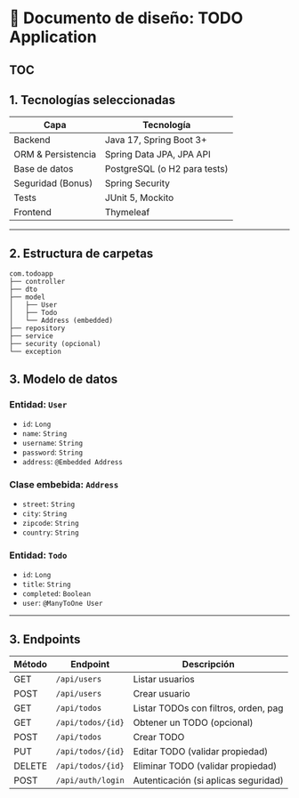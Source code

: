 # 🧩 Documento de diseño: TODO Application

## TOC

## 1. Tecnologías seleccionadas

| Capa               | Tecnología                   |
| ------------------ |------------------------------|
| Backend            | Java 17, Spring Boot 3+      |
| ORM & Persistencia | Spring Data JPA, JPA API     |
| Base de datos      | PostgreSQL (o H2 para tests) |
| Seguridad (Bonus)  | Spring Security              |
| Tests              | JUnit 5, Mockito             |
| Frontend           | Thymeleaf                    |  

---

## 2. Estructura de carpetas

```
com.todoapp
├── controller
├── dto
├── model
│   ├── User
│   ├── Todo
│   └── Address (embedded)
├── repository
├── service
├── security (opcional)
└── exception
```

## 3. Modelo de datos

### Entidad: `User`

* `id`: `Long`
* `name`: `String`
* `username`: `String`
* `password`: `String`
* `address`: `@Embedded Address`

### Clase embebida: `Address`

* `street`: `String`
* `city`: `String`
* `zipcode`: `String`
* `country`: `String`

### Entidad: `Todo`

* `id`: `Long`
* `title`: `String`
* `completed`: `Boolean`
* `user`: `@ManyToOne User`

---

## 3. Endpoints

| Método | Endpoint          | Descripción                          |
| ------ | ----------------- | ------------------------------------ |
| GET    | `/api/users`      | Listar usuarios                      |
| POST   | `/api/users`      | Crear usuario                        |
| GET    | `/api/todos`      | Listar TODOs con filtros, orden, pag |
| GET    | `/api/todos/{id}` | Obtener un TODO (opcional)           |
| POST   | `/api/todos`      | Crear TODO                           |
| PUT    | `/api/todos/{id}` | Editar TODO (validar propiedad)      |
| DELETE | `/api/todos/{id}` | Eliminar TODO (validar propiedad)    |
| POST   | `/api/auth/login` | Autenticación (si aplicas seguridad) |